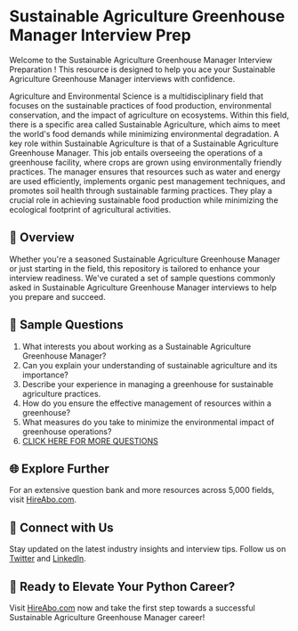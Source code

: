 # Sustainable Agriculture Greenhouse Manager Interview Prep

Welcome to the Sustainable Agriculture Greenhouse Manager Interview Preparation ! This resource is designed to help you ace your Sustainable Agriculture Greenhouse Manager interviews with confidence.

Agriculture and Environmental Science is a multidisciplinary field that focuses on the sustainable practices of food production, environmental conservation, and the impact of agriculture on ecosystems. Within this field, there is a specific area called Sustainable Agriculture, which aims to meet the world's food demands while minimizing environmental degradation. A key role within Sustainable Agriculture is that of a Sustainable Agriculture Greenhouse Manager. This job entails overseeing the operations of a greenhouse facility, where crops are grown using environmentally friendly practices. The manager ensures that resources such as water and energy are used efficiently, implements organic pest management techniques, and promotes soil health through sustainable farming practices. They play a crucial role in achieving sustainable food production while minimizing the ecological footprint of agricultural activities.

## 🚀 Overview

Whether you're a seasoned Sustainable Agriculture Greenhouse Manager or just starting in the field, this repository is tailored to enhance your interview readiness. We've curated a set of sample questions commonly asked in Sustainable Agriculture Greenhouse Manager interviews to help you prepare and succeed.

## 📝 Sample Questions

1. What interests you about working as a Sustainable Agriculture Greenhouse Manager?
2. Can you explain your understanding of sustainable agriculture and its importance?
3. Describe your experience in managing a greenhouse for sustainable agriculture practices.
4. How do you ensure the effective management of resources within a greenhouse?
5. What measures do you take to minimize the environmental impact of greenhouse operations?
6. [CLICK HERE FOR MORE QUESTIONS](https://hireabo.com/job/10_4_43/Sustainable%20Agriculture%20Greenhouse%20Manager)

## 🌐 Explore Further

For an extensive question bank and more resources across 5,000 fields, visit [HireAbo.com](https://www.hireabo.com).

## 📱 Connect with Us

Stay updated on the latest industry insights and interview tips. Follow us on [Twitter](https://twitter.com/hireabo) and [LinkedIn](https://www.linkedin.com/in/hire-abo-3609972a8/).

## 🚀 Ready to Elevate Your Python Career?

Visit [HireAbo.com](https://www.hireabo.com) now and take the first step towards a successful Sustainable Agriculture Greenhouse Manager career!